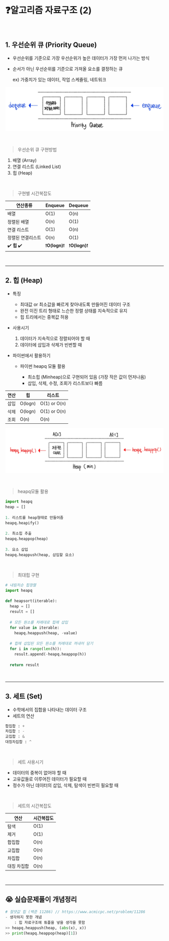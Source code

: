 # ❓알고리즘 자료구조 (2)

​    

## 1.  우선순위 큐 (Priority Queue)

- 우선순위를 기준으로 가장 우선순위가 높은 데이터가 가장 먼저 나가는 방식

- 순서가 아닌 우선순위를 기준으로 가져올 요소를 결정하는 큐

  ex) 가중치가 있는 데이터, 작업 스케쥴링, 네트워크

![우선순위큐](자료구조(2).assets/우선순위큐.jpg)

​    

> 우선순위 큐 구현방법

1. 배열 (Array)
2. 연결 리스트 (Linked List)
3. 힙 (Heap)

​    

> 구현별 시간복잡도

| 연산종류          | Enqueue       | Dequeue       |
| ----------------- | ------------- | ------------- |
| 배열              | O(1)          | O(n)          |
| 정렬된 배열       | O(n)          | O(1)          |
| 연결 리스트       | O(1)          | O(n)          |
| 정렬된 연결리스트 | O(n)          | O(1)          |
| ✔️ __힙__ ✔️        | ❗__O(logn)__❗ | ❗__O(logn)__❗ |

​    

---

## 2. 힙 (Heap)

- 특징
  - 최대값 or 최소값을 빠르게 찾아내도록 만들어진 데이터 구조
  - 완전 이진 트리 형태로 느슨한 정렬 상태를 지속적으로 유지
  - 힙 트리에서는 중복값 허용
- 사용시기
  1. 데이터가 지속적으로 정렬되어야 할 때
  2. 데이터에 삽입과 삭제가 빈번할 때
- 파이썬에서 활용하기

  - 파이썬 heapq 모듈 활용

    - 최소힙 (Minheap)으로 구현되어 있음 (가장 작은 값이 먼저나옴)
    - 삽입, 삭제, 수정, 조회가 리스트보다 빠름


| 연산 | 힙      | 리스트       |
| ---- | ------- | ------------ |
| 삽입 | O(logn) | O(1) or O(n) |
| 삭제 | O(logn) | O(1) or O(n) |
| 조회 | O(n)    | O(n)         |

![힙](자료구조(2).assets/힙.jpg)

​    

> heapq모듈 활용

```python
import heapq
heap = []

1. 리스트를 heap형태로 만들어줌
heapq.heapify()

2. 최소힙 추출
heapq.heappop(heap)

3. 요소 삽입
heapq.heappush(heap, 삽입할 요소)
```

​    

> 최대힙 구현

```python
# 내림차순 힙정렬
import heapq

def heapsort(iterable):
  heap = []
  result = []
  
  # 모든 원소를 차례대로 힙에 삽입
  for value in iterable:
    heapq.heappush(heap, -value)
  
  # 힙에 삽입된 모든 원소를 차례대로 꺼내어 담기
  for i in range(len(h)):
    result.append(-heapq.heappop(h))
  
  return result
```

​    

---

## 3. 세트 (Set)

- 수학에서의 집합을 나타내는 데이터 구조
- 세트의 연산

```python
합집합 : +
차집합 : -
교집합 : &
대칭차집합 : ^
```

​    

> 세트 사용시기

- 데이터의 중복이 없어야 할 때
- 고유값들로 이루어진 데이터가 필요할 때
- 정수가 아닌 데이터의 삽입, 삭제, 탐색이 빈번히 필요할 때

​    

> 세트의 시간복잡도

| 연산        | 시간복잡도 |
| ----------- | ---------- |
| 탐색        | O(1)       |
| 제거        | O(1)       |
| 합집합      | O(n)       |
| 교집합      | O(n)       |
| 차집합      | O(n)       |
| 대칭 차집합 | O(n)       |

​    

---

## 😭 실습문제풀이 개념정리

```python
# 절댓값 힙 (백준 11286) // https://www.acmicpc.net/problem/11286
- 생각하지 못한 개념
	: 힙 자료구조에 튜플을 넣을 생각을 못함
>> heapq.heappush(heap, (abs(x), x))
>> print(heapq.heappop(heap)[1])
```

